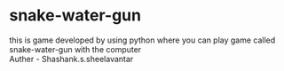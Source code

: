 # snake-water-gun
this is game developed by using python where you can play game called snake-water-gun with the computer
<br>
Auther - Shashank.s.sheelavantar
